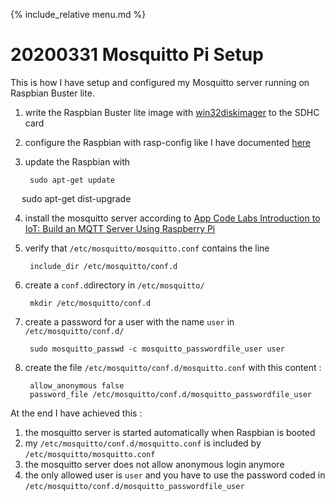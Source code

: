 {% include_relative menu.md %}

# 20200331 Mosquitto Pi Setup

This is how I have setup and configured my Mosquitto server running on Raspbian Buster lite.

1. write the Raspbian Buster lite image with [win32diskimager](https://sourceforge.net/projects/win32diskimager/) to the SDHC card
2. configure the Raspbian with rasp-config like I have documented [here](https://andrerolfs.github.io/20170426_Raspberry_Pi_raspi-config.html)
3. update the Raspbian with

        sudo apt-get update
        sudo apt-get dist-upgrade
   
4. install the mosquitto server according to [App Code Labs
 Introduction to IoT: Build an MQTT Server Using Raspberry Pi](https://appcodelabs.com/introduction-to-iot-build-an-mqtt-server-using-raspberry-pi)

5. verify that `/etc/mosquitto/mosquitto.conf` contains the line

        include_dir /etc/mosquitto/conf.d

6. create a `conf.d`directory in `/etc/mosquitto/`

        mkdir /etc/mosquitto/conf.d

7. create a password for a user with the name `user` in `/etc/mosquitto/conf.d/`

        sudo mosquitto_passwd -c mosquitto_passwordfile_user user
   
8. create the file `/etc/mosquitto/conf.d/mosquitto.conf` with this content :

        allow_anonymous false
        password_file /etc/mosquitto/conf.d/mosquitto_passwordfile_user
   
At the end I have achieved this :

1. the mosquitto server is started automatically when Raspbian is booted
2. my `/etc/mosquitto/conf.d/mosquitto.conf` is included by `/etc/mosquitto/mosquitto.conf`
3. the mosquitto server does not allow anonymous login anymore
4. the only allowed user is `user` and you have to use the password coded in `/etc/mosquitto/conf.d/mosquitto_passwordfile_user`

